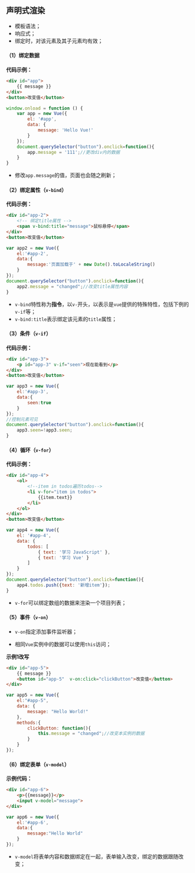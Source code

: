 ## 声明式渲染

- 模板语法；
- 响应式；
- 绑定时，对该元素及其子元素均有效；

#### （1）绑定数据

**代码示例：**

```html
<div id="app">
	{{ message }}
</div>
<button>改变值</button>
```

```js
window.onload = function () {
	var app = new Vue({
		el: '#app',
		data: {
			message: 'Hello Vue!'
		}
	});
	document.querySelector("button").onclick=function(){
		app.message = '111';//更改div内的数据
	}
}
```

- 修改`app.message`的值，页面也会随之刷新；

#### （2）绑定属性（`v-bind`）

**代码示例：**

```html
<div id="app-2">
    <!-- 绑定title属性 -->
	<span v-bind:title="message">鼠标悬停</span>
</div>
<button>改变值</button>
```

```js
var app2 = new Vue({
	el:'#app-2',
	data:{
		message:'页面加载于' + new Date().toLocaleString()
	}
});
document.querySelector("button").onclick=function(){
	app2.message = "changed";//改变title属性内容
}
```

- `v-bind`特性称为**指令**，以`v-`开头，以表示是`vue`提供的特殊特性，包括下例的`v-if`等；
- `v-bind:title`表示绑定该元素的`title`属性；

#### （3）条件（`v-if`）

**代码示例：**

```html
<div id="app-3">
	<p id="app-3" v-if="seen">现在能看到</p>
</div>
<button>改变值</button>
```

```js
var app3 = new Vue({
	el:'#app-3',
	data:{
		seen:true
	}
});
//控制元素可见
document.querySelector("button").onclick=function(){
	app3.seen=!app3.seen;
}
```

#### （4）循环（`v-for`）

**代码示例：**

```html
<div id="app-4">
	<ol>
        <!--item in todos遍历todos-->
		<li v-for="item in todos">
			{{item.text}}
		</li>
	</ol>
</div>
<button>改变值</button>
```

```js
var app4 = new Vue({
	el: '#app-4',
	data: {
		todos: [
			{ text: '学习 JavaScript' },
			{ text: '学习 Vue' }
		]
	}
});
document.querySelector("button").onclick=function(){
	app4.todos.push({text: '新增item'});
}
```

- `v-for`可以绑定数组的数据来渲染一个项目列表；

#### （5）事件（`v-on`）

- `v-on`指定添加事件监听器；


- 相同`Vue`实例中的数据可以使用`this`访问；

**示例1改写**

```html
<div id="app-5">
	{{ message }}
    <button id="app-5"  v-on:click="clickButton">改变值</button>
</div>

```

```js
var app5 = new Vue({
	el:"#app-5",
	data: {
		message: "Hello World!"
	},
	methods:{
		clickButton: function(){
			this.message = "changed";//改变本实例的数据
		}
	}
});
```

#### （6）绑定表单（`v-model`）

**示例代码：**

```html
<div id="app-6">
	<p>{{message}}</p>
	<input v-model="message">
</div>
```

```js
var app6 = new Vue({
	el:'#app-6',
	data:{
		message:"Hello World"
	}
});
```

- `v-model`将表单内容和数据绑定在一起，表单输入改变，绑定的数据跟随改变；